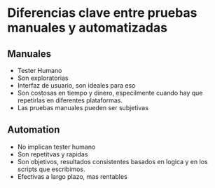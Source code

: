 # Diferencias clave entre pruebas manuales y automatizadas

## Manuales

* Tester Humano
* Son exploratorias
* Interfaz de usuario, son ideales para eso
* Son costosas en tiempo y dinero, especilmente cuando hay que repetirlas en diferentes plataformas.
* Las pruebas manuales pueden ser subjetivas

## Automation

* No implican tester humano
* Son repetitvas y rapidas
* Son objetivos, resultados consistentes basados en logica y en los scripts que escribimos.
* Efectivas a largo plazo, mas rentables



